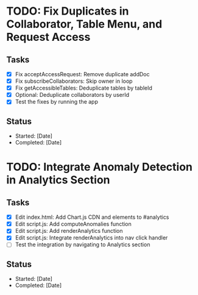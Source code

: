 # TODO: Fix Duplicates in Collaborator, Table Menu, and Request Access

## Tasks
- [x] Fix acceptAccessRequest: Remove duplicate addDoc
- [x] Fix subscribeCollaborators: Skip owner in loop
- [x] Fix getAccessibleTables: Deduplicate tables by tableId
- [x] Optional: Deduplicate collaborators by userId
- [x] Test the fixes by running the app

## Status
- Started: [Date]
- Completed: [Date]

# TODO: Integrate Anomaly Detection in Analytics Section

## Tasks
- [x] Edit index.html: Add Chart.js CDN and elements to #analytics
- [x] Edit script.js: Add computeAnomalies function
- [x] Edit script.js: Add renderAnalytics function
- [x] Edit script.js: Integrate renderAnalytics into nav click handler
- [ ] Test the integration by navigating to Analytics section

## Status
- Started: [Date]
- Completed: [Date]
